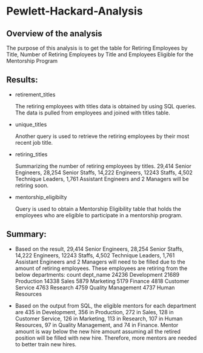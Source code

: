 # Pewlett-Hackard-Analysis
## Overview of the analysis
The purpose of this analysis is to get the table for Retiring Employees by Title, Number of Retiring Employees by Title and Employees Eligible for the Mentorship Program 

## Results:
- retirement_titles 

  The retiring employees with titles data is obtained by using SQL queries. The data is pulled from employees and joined with titles table.

- unique_titles

  Another query is used to retrieve the retiring employees by their most recent job title.

- retiring_titles
 
  Summarizing the number of retiring employees by titles. 29,414 Senior Engineers, 28,254 Senior Staffs, 14,222 Engineers, 12243 Staffs, 4,502 Technique Leaders, 1,761 Assistant Engineers and 2 Managers will be retiring soon.

- mentorship_eligibilty
  
  Query is used to obtain a Mentorship Eligibility table that holds the employees who are eligible to participate in a mentorship program. 

## Summary: 

- Based on the result, 29,414 Senior Engineers, 28,254 Senior Staffs, 14,222 Engineers, 12243 Staffs, 4,502 Technique Leaders, 1,761 Assistant Engineers and 2 Managers will need to be filled due to the amount of retiring employees. These employees are retiring from the below departments:
    count	dept_name
    24236	Development
    21689	Production
    14338	Sales
    5879	Marketing
    5179	Finance
    4818	Customer Service
    4763	Research
    4759	Quality Management
    4737	Human Resources


- Based on the output from SQL, the eligible mentors for each department are 435 in Development, 356 in Production, 272 in Sales, 128 in Customer Service, 126 in Marketing, 113	in Research, 107 in Human Resources, 97 in Quality Management, and 74 in Finance. Mentor amount is way below the new hire amount assuming all the retired position will be filled with new hire. Therefore, more mentors are needed to better train new hires.


